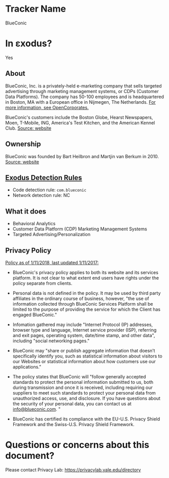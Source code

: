 # Tracker Name
BlueConic

# In εxodus?
Yes

## About

BlueConic, Inc. is a privately-held e-marketing company that sells targeted advertising through marketing management systems, or CDPs (Customer Data Platforms).  The company has 50-100 employees and is headquartered in Boston, MA with a European office in Nijmegen, The Netherlands. [For more information, see OpenCorporates.](https://opencorporates.com/companies/us_ma/001126438)

BlueConic's customers include the Boston Globe, Hearst Newspapers, Moen, T-Mobile, ING, America's Test Kitchen, and the American Kennel Club.  [Source: website](https://www.blueconic.com/about/)

## Ownership

BlueConic was founded by Bart Heilbron and Martjin van Berkum in 2010. [Source: website](https://www.blueconic.com/about/)

## [Exodus Detection Rules](https://exodus-privacy.eu.org)

* Code detection rule: `com.blueconic`
* Network detection rule: NC

## What it does

* Behavioral Analytics
* Customer Data Platform (CDP) Marketing Management Systems
* Targeted Advertising/Personalization

## Privacy Policy

[Policy as of 1/11/2018, last updated 1/11/2017:](https://www.blueconic.com/privacy-policy/)

* BlueConic's privacy policy applies to both its website and its services platform. It is not clear to what extent end users have rights under the policy separate from clients.

* Personal data is not defined in the policy.  It may be used by  third party affiliates in the ordinary course of business, however, "the use of information collected through BlueConic Services Platform shall be limited to the purpose of providing the service for which the Client has engaged BlueConic."

* Infomation gathered may include "Internet Protocol (IP) addresses, browser type and language, Internet service provider (ISP), referring and exit pages, operating system, date/time stamp, and other data", including "social networking pages."  

* BlueConic may "share or publish aggregate information that doesn’t specifically identify you, such as statistical information about visitors to our Websites or statistical information about how customers use our applications."

* The policy states that BlueConic will "follow generally accepted standards to protect the personal information submitted to us, both during transmission and once it is received, including requiring our suppliers to meet such standards to protect your personal data from unauthorized access, use, and disclosure. If you have questions about the security of your personal data, you can contact us at info@blueconic.com. "

* BlueConic has certified its compliance with the EU-U.S. Privacy Shield Framework and the Swiss-U.S. Privacy Shield Framework.  

# Questions or concerns about this document?
Please contact Privacy Lab: https://privacylab.yale.edu/directory
